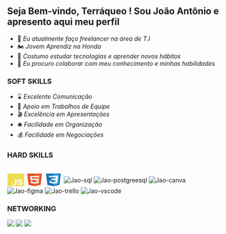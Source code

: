 ## Seja Bem-vindo, Terráqueo !  Sou João Antônio e apresento aqui meu perfil



- 🔭 *Eu atualmente faço freelancer na área de T.I*
- 🏍 *Jovem Aprendiz na Honda*
- 🌱 *Costumo estudar tecnologias e aprender novos hábitos*
- 👯 *Eu procuro colaborar com meu conhecimento e minhas habilidades*


### SOFT SKILLS

- ⌛ *Excelente Comunicação*
- 👯 *Apoio em Trabalhos de Equipe*
- 🎬 *Excelência em Apresentações*
- 🛎️ *Facilidade em Organização*
- 💰 *Facilidade em Negociações*




### HARD SKILLS


<div style="display: inline_block"><br>
  <img align = "center" alt= "Jao-Js" height = "30" width = "40" src="https://raw.githubusercontent.com/devicons/devicon/master/icons/javascript/javascript-plain.svg">
  <img align = "center" alt= "Jao-HTML" height = "30" width = "40" src="https://raw.githubusercontent.com/devicons/devicon/master/icons/html5/html5-original.svg">
  <img align = "center" alt= "Jao-CSS" height = "30" width = "40" src="https://raw.githubusercontent.com/devicons/devicon/master/icons/css3/css3-original.svg">
  <img align = "center" alt= "Jao-sql" height = "30" width = "40" src="https://cdn.jsdelivr.net/gh/devicons/devicon/icons/mysql/mysql-plain-wordmark.svg" />
  <img align = "center" alt= "Jao-postgreesql" height = "30" width = "40" src="https://cdn.jsdelivr.net/gh/devicons/devicon/icons/postgresql/postgresql-original.svg"/>
  <img align = "center" alt= "Jao-canva" height = "30" width = "40" src="https://cdn.jsdelivr.net/gh/devicons/devicon/icons/canva/canva-original.svg" />    
  <img align = "center" alt= "Jao-figma" height = "30" width = "40" src="https://cdn.jsdelivr.net/gh/devicons/devicon/icons/figma/figma-original.svg" />
  <img align = "center" alt= "Jao-trello" height = "30" width = "40" src="https://cdn.jsdelivr.net/gh/devicons/devicon/icons/trello/trello-plain.svg" />
  <img align = "center" alt = "Jao-vscode" height = "30" width = "40" src="https://cdn.jsdelivr.net/gh/devicons/devicon/icons/vscode/vscode-original.svg" />
                 
          
</div>


### NETWORKING
<div>
 <a href="https://www.instagram.com/_jao_antonio/?theme=dark" target="_blank"><img src="https://img.shields.io/badge/-Instagram-%23E4405F?style=for-the-badge&logo=instagram&logoColor=white" target="_blank"></a>
  <a href = "mailto:jvantmoreira@gmail.com"><img src="https://img.shields.io/badge/-Gmail-%23333?style=for-the-badge&logo=gmail&logoColor=white" target="_blank"></a>
  <a href="https://www.linkedin.com/in/joão-antônio-31017b19b/" target="_blank"><img src="https://img.shields.io/badge/-LinkedIn-%230077B5?style=for-the-badge&logo=linkedin&logoColor=white" target="_blank"></a>
</div>
